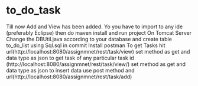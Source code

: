 # to_do_task
Till now Add and View has been added.
Yo you have to import to any ide (preferably Eclipse)
then do maven install and run project On Tomcat Server
Change the DBUtil.java according to your database and create table to_do_list using Sql.sql in commit
Install postman
To get Tasks hit url(http://localhost:8080/assignmnet/rest/task/view) set method as get and data type as json
 to get task of any particular task id (http://localhost:8080/assignmnet/rest/task/view/<taskID>) set method as get and data type as json
 to insert data use post method and url(http://localhost:8080/assignmnet/rest/task/add)
